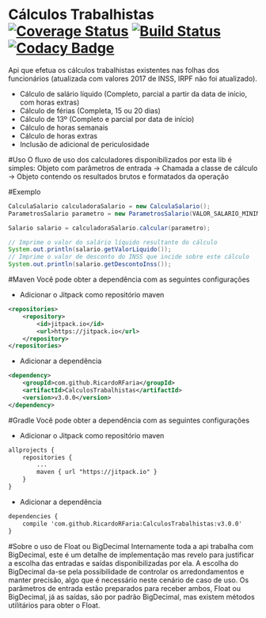 # Cálculos Trabalhistas [![Coverage Status](https://coveralls.io/repos/github/RicardoRFaria/CalculosTrabalhistas/badge.svg?branch=master)](https://coveralls.io/github/RicardoRFaria/CalculosTrabalhistas?branch=master) [![Build Status](https://travis-ci.org/RicardoRFaria/CalculosTrabalhistas.svg?branch=master)](https://travis-ci.org/RicardoRFaria/CalculosTrabalhistas) [![Codacy Badge](https://api.codacy.com/project/badge/Grade/8c485aa1741546cbab83227f5502b539)](https://www.codacy.com/app/ricardo-faria/CalculosTrabalhistas?utm_source=github.com&amp;utm_medium=referral&amp;utm_content=RicardoRFaria/CalculosTrabalhistas&amp;utm_campaign=Badge_Grade)
Api que efetua os cálculos trabalhistas existentes nas folhas dos funcionários (atualizada com valores 2017 de INSS, IRPF não foi atualizado).

- Cálculo de salário líquido (Completo, parcial a partir da data de início, com horas extras)
- Cálculo de férias (Completa, 15 ou 20 dias)
- Cálculo de 13º (Completo e parcial por data de início)
- Cálculo de horas semanais
- Cálculo de horas extras
- Inclusão de adicional de periculosidade

#Uso
O fluxo de uso dos calculadores disponibilizados por esta lib é simples:
Objeto com parâmetros de entrada -> Chamada a classe de cálculo -> Objeto contendo os resultados brutos e formatados da operação

#Exemplo
```Java
CalculaSalario calculadoraSalario = new CalculaSalario();
ParametrosSalario parametro = new ParametrosSalario(VALOR_SALARIO_MINIMO);

Salario salario = calculadoraSalario.calcular(parametro);

// Imprime o valor do salário líquido resultante do cálculo
System.out.println(salario.getValorLiquido());
// Imprime o valor de desconto do INSS que incide sobre este cálculo
System.out.println(salario.getDescontoInss());
```

#Maven
Você pode obter a dependência com as seguintes configurações

- Adicionar o Jitpack como repositório maven
```xml
<repositories>
	<repository>
	    <id>jitpack.io</id>
	    <url>https://jitpack.io</url>
	</repository>
</repositories>
```

- Adicionar a dependência
```xml
<dependency>
    <groupId>com.github.RicardoRFaria</groupId>
    <artifactId>CalculosTrabalhistas</artifactId>
    <version>v3.0.0</version>
</dependency>
```

#Gradle
Você pode obter a dependência com as seguintes configurações

- Adicionar o Jitpack como repositório maven
```xml
allprojects {
	repositories {
		...
		maven { url "https://jitpack.io" }
	}
}
```

- Adicionar a dependência
```xml
dependencies {
	compile 'com.github.RicardoRFaria:CalculosTrabalhistas:v3.0.0'
}
```

#Sobre o uso de Float ou BigDecimal
Internamente toda a api trabalha com BigDecimal, este é um detalhe de implementação mas revelo para justificar a escolha das entradas e saídas disponibilizadas por ela.
A escolha do BigDecimal da-se pela possibilidade de controlar os arredondamentos e manter precisão, algo que é necessário neste cenário de caso de uso.
Os parâmetros de entrada estão preparados para receber ambos, Float ou BigDecimal, já as saídas, são por padrão BigDecimal, mas existem métodos utilitários para obter o Float.
